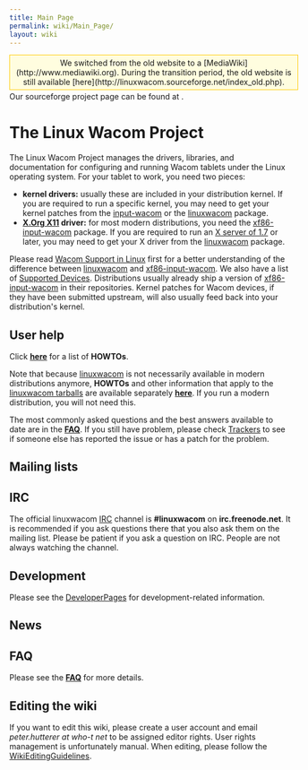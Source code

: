 ```yaml
---
title: Main Page
permalink: wiki/Main_Page/
layout: wiki
---
```


<div style="padding:5px; border:1px solid #ffcc00; text-align:center; background:#FFFDDF; width:100%; margin-bottom:.2em;">
We switched from the old website to a
[MediaWiki](http://www.mediawiki.org). During the transition period, the
old website is still available
[here](http://linuxwacom.sourceforge.net/index_old.php).

</div>
Our sourceforge project page can be found at
<https://sourceforge.net/projects/linuxwacom>.

The Linux Wacom Project
=======================

The Linux Wacom Project manages the drivers, libraries, and
documentation for configuring and running Wacom tablets under the Linux
operating system. For your tablet to work, you need two pieces:

-   **kernel drivers:** usually these are included in your distribution
    kernel. If you are required to run a specific kernel, you may need
    to get your kernel patches from the
    [input-wacom](input-wacom "wikilink") or the
    [linuxwacom](linuxwacom "wikilink") package.
-   **[X.Org X11](http://www.x.org) driver:** for most modern
    distributions, you need the
    [xf86-input-wacom](xf86-input-wacom "wikilink") package. If you are
    required to run an [X server of
    1.7](http://who-t.blogspot.com/2009/10/x11r75-released-but-what-is-it.html)
    or later, you may need to get your X driver from the
    [linuxwacom](linuxwacom "wikilink") package.

Please read [Wacom Support in
Linux](http://who-t.blogspot.com/2010/09/wacom-support-in-linux.html)
first for a better understanding of the difference between
[linuxwacom](linuxwacom "wikilink") and
[xf86-input-wacom](xf86-input-wacom "wikilink"). We also have a list of
[Supported Devices](/wiki/Supported_Devices "wikilink"). Distributions usually
already ship a version of
[xf86-input-wacom](xf86-input-wacom "wikilink") in their repositories.
Kernel patches for Wacom devices, if they have been submitted upstream,
will also usually feed back into your distribution's kernel.

User help
---------

Click **[here](/wiki/Category%3AHOWTO "wikilink")** for a list of **HOWTOs**.

Note that because [linuxwacom](linuxwacom "wikilink") is not necessarily
available in modern distributions anymore, **HOWTOs** and other
information that apply to the [linuxwacom
tarballs](http://sourceforge.net/projects/linuxwacom/files/) are
available separately **[here](/wiki/Category%3ALinuxwacom "wikilink")**. If
you run a modern distribution, you will not need this.

The most commonly asked questions and the best answers available to date
are in the **[FAQ](/wiki/FAQ "wikilink")**. If you still have problem, please
check [Trackers](http://sourceforge.net/tracker/?group_id=69596) to see
if someone else has reported the issue or has a patch for the problem.

Mailing lists
-------------

IRC
---

The official linuxwacom [IRC](/wiki/IRC "wikilink") channel is
**\#linuxwacom** on **irc.freenode.net**. It is recommended if you ask
questions there that you also ask them on the mailing list. Please be
patient if you ask a question on IRC. People are not always watching the
channel.

Development
-----------

Please see the [DeveloperPages](/wiki/Category%3ADeveloperPages "wikilink")
for development-related information.

News
----

FAQ
---

Please see the **[FAQ](/wiki/FAQ "wikilink")** for more details.

Editing the wiki
----------------

If you want to edit this wiki, please create a user account and email
*peter.hutterer at who-t net* to be assigned editor rights. User rights
management is unfortunately manual. When editing, please follow the
[WikiEditingGuidelines](/wiki/WikiEditingGuidelines "wikilink").
